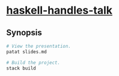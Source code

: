 # [haskell-handles-talk](https://jaspervdj.be/posts/2018-03-08-handle-pattern.html)

## Synopsis

``` sh
# View the presentation.
patat slides.md

# Build the project.
stack build
```
